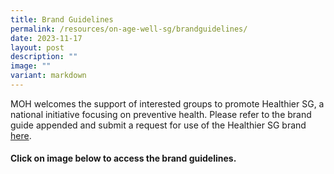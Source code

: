 ```yaml
---
title: Brand Guidelines
permalink: /resources/on-age-well-sg/brandguidelines/
date: 2023-11-17
layout: post
description: ""
image: ""
variant: markdown
---
```

MOH welcomes the support of interested groups to promote Healthier SG, a national initiative focusing on preventive health. Please refer to the brand guide appended and submit a request for use of the Healthier SG brand [here](https://go.gov.sg/HSG-branding-request). 

#### Click on image below to access the brand guidelines.

